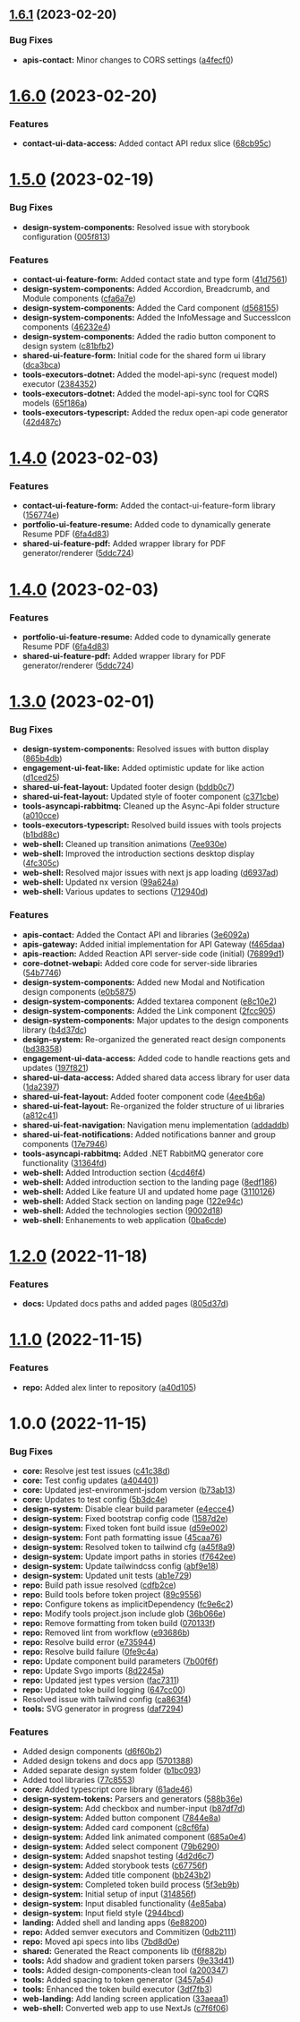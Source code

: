 ## [1.6.1](https://github.com/sullivanpj/open-system/compare/design-system-components-v1.6.0...design-system-components-v1.6.1) (2023-02-20)


### Bug Fixes

* **apis-contact:** Minor changes to CORS settings ([a4fecf0](https://github.com/sullivanpj/open-system/commit/a4fecf0dbe3f210132009f2b20fa7ed3d2c92608))

# [1.6.0](https://github.com/sullivanpj/open-system/compare/design-system-components-v1.5.0...design-system-components-v1.6.0) (2023-02-20)


### Features

* **contact-ui-data-access:** Added contact API redux slice ([68cb95c](https://github.com/sullivanpj/open-system/commit/68cb95c8fb2fae873e62c03c95e77a7983b7386d))

# [1.5.0](https://github.com/sullivanpj/open-system/compare/design-system-components-v1.4.0...design-system-components-v1.5.0) (2023-02-19)


### Bug Fixes

* **design-system-components:** Resolved issue with storybook configuration ([005f813](https://github.com/sullivanpj/open-system/commit/005f81325c20f6e8019cfaae414819431b0c5677))


### Features

* **contact-ui-feature-form:** Added contact state and type form ([41d7561](https://github.com/sullivanpj/open-system/commit/41d7561da9d13b010c2d345db6cb1bcaa4b1ab6f))
* **design-system-components:** Added Accordion, Breadcrumb, and Module components ([cfa6a7e](https://github.com/sullivanpj/open-system/commit/cfa6a7e559850febb2a73ba2ab8894b570912161))
* **design-system-components:** Added the Card component ([d568155](https://github.com/sullivanpj/open-system/commit/d5681554eb825d5bbbfb12cd45f610083c8802ad))
* **design-system-components:** Added the InfoMessage and SuccessIcon components ([46232e4](https://github.com/sullivanpj/open-system/commit/46232e4cbdfb01b03684d12844963cb110d7c193))
* **design-system-components:** Added the radio button component to design system ([c81bfb2](https://github.com/sullivanpj/open-system/commit/c81bfb2761c1e50ca1684a6ec7f21dadb9285054))
* **shared-ui-feature-form:** Initial code for the shared form ui library ([dca3bca](https://github.com/sullivanpj/open-system/commit/dca3bca186817ca6165c287b3ef9137e12fe2623))
* **tools-executors-dotnet:** Added the model-api-sync (request model) executor ([2384352](https://github.com/sullivanpj/open-system/commit/2384352aaa773baf864f49314226a12f59aeea73))
* **tools-executors-dotnet:** Added the model-api-sync tool for CQRS models ([65f186a](https://github.com/sullivanpj/open-system/commit/65f186ae050c27f771b4d425f400e97317643b55))
* **tools-executors-typescript:** Added the redux open-api code generator ([42d487c](https://github.com/sullivanpj/open-system/commit/42d487c45d6405f04bd96dd7be3c179e296ee8fc))

# [1.4.0](https://github.com/sullivanpj/open-system/compare/design-system-components-v1.3.0...design-system-components-v1.4.0) (2023-02-03)


### Features

* **contact-ui-feature-form:** Added the contact-ui-feature-form library ([156774e](https://github.com/sullivanpj/open-system/commit/156774ee66dc11ddb51a05fa4377c005635df5d7))
* **portfolio-ui-feature-resume:** Added code to dynamically generate Resume PDF ([6fa4d83](https://github.com/sullivanpj/open-system/commit/6fa4d8388d890045b734fb1594250e546278b831))
* **shared-ui-feature-pdf:** Added wrapper library for PDF generator/renderer ([5ddc724](https://github.com/sullivanpj/open-system/commit/5ddc724af3ae9ae7237452e71a3fae3d20f7a6b9))

# [1.4.0](https://github.com/sullivanpj/open-system/compare/design-system-components-v1.3.0...design-system-components-v1.4.0) (2023-02-03)


### Features

* **portfolio-ui-feature-resume:** Added code to dynamically generate Resume PDF ([6fa4d83](https://github.com/sullivanpj/open-system/commit/6fa4d8388d890045b734fb1594250e546278b831))
* **shared-ui-feature-pdf:** Added wrapper library for PDF generator/renderer ([5ddc724](https://github.com/sullivanpj/open-system/commit/5ddc724af3ae9ae7237452e71a3fae3d20f7a6b9))

# [1.3.0](https://github.com/sullivanpj/open-system/compare/design-system-components-v1.2.0...design-system-components-v1.3.0) (2023-02-01)


### Bug Fixes

* **design-system-components:** Resolved issues with button display ([865b4db](https://github.com/sullivanpj/open-system/commit/865b4db833c837c5ac5d5e1f239c97d03d25fc21))
* **engagement-ui-feat-like:** Added optimistic update for like action ([d1ced25](https://github.com/sullivanpj/open-system/commit/d1ced25d6af8505e64754c09b453d87facf69456))
* **shared-ui-feat-layout:** Updated footer design ([bddb0c7](https://github.com/sullivanpj/open-system/commit/bddb0c7934be06a2120f18af15a1055aa75e2d8c))
* **shared-ui-feat-layout:** Updated style of footer component ([c371cbe](https://github.com/sullivanpj/open-system/commit/c371cbe3341677f95dbd6336d5e7d118215eb730))
* **tools-asyncapi-rabbitmq:** Cleaned up the Async-Api folder structure ([a010cce](https://github.com/sullivanpj/open-system/commit/a010ccea977f72d26c5b6cab0b6df3d942e99bab))
* **tools-executors-typescript:** Resolved build issues with tools projects ([b1bd88c](https://github.com/sullivanpj/open-system/commit/b1bd88c287be805384aaf0bae5346a8fa9723ab9))
* **web-shell:** Cleaned up transition animations ([7ee930e](https://github.com/sullivanpj/open-system/commit/7ee930eda544f1beb76e2258d09e81a26ede6178))
* **web-shell:** Improved the introduction sections desktop display ([4fc305c](https://github.com/sullivanpj/open-system/commit/4fc305c59ff29e166f5827888a575859185b2c76))
* **web-shell:** Resolved major issues with next js app loading ([d6937ad](https://github.com/sullivanpj/open-system/commit/d6937ad78268fecf3c7e7fbd59d23fe76fa94db5))
* **web-shell:** Updated nx version ([99a624a](https://github.com/sullivanpj/open-system/commit/99a624a3e8a04b9fbb71bcdcf7c5a2e10fcf3e26))
* **web-shell:** Various updates to sections ([712940d](https://github.com/sullivanpj/open-system/commit/712940d68da346d72bce54f5dcafcf5282fe052f))


### Features

* **apis-contact:** Added the Contact API and libraries ([3e6092a](https://github.com/sullivanpj/open-system/commit/3e6092a67254355bc759a5d0d7c9a37351f2039c))
* **apis-gateway:** Added initial implementation for API Gateway ([f465daa](https://github.com/sullivanpj/open-system/commit/f465daa42bc2e37009fc7fc1b741bd9adcb8781f))
* **apis-reaction:** Added Reaction API server-side code (initial) ([76899d1](https://github.com/sullivanpj/open-system/commit/76899d1e162900eff3fd19347e1d0f00fda5383a))
* **core-dotnet-webapi:** Added core code for server-side libraries ([54b7746](https://github.com/sullivanpj/open-system/commit/54b7746520b58e8a3d96cd27c555d16ec23fe6ec))
* **design-system-components:** Added new Modal and Notification design components ([e0b5875](https://github.com/sullivanpj/open-system/commit/e0b5875a550c1e61e48befa94cc4f2ddf1afa21e))
* **design-system-components:** Added textarea component ([e8c10e2](https://github.com/sullivanpj/open-system/commit/e8c10e297f3b45b10a710108dd888b6f0039f345))
* **design-system-components:** Added the Link component ([2fcc905](https://github.com/sullivanpj/open-system/commit/2fcc9053fa806806bad6079ee402e9deda1157cd))
* **design-system-components:** Major updates to the design components library ([b4d37dc](https://github.com/sullivanpj/open-system/commit/b4d37dcb4081f57d992f3b284f2b93dfa39ab361))
* **design-system:** Re-organized the generated react design components ([bd38358](https://github.com/sullivanpj/open-system/commit/bd383585f55e2da4e8d7ff270e5f24da55c008e4))
* **engagement-ui-data-access:** Added code to handle reactions gets and updates ([197f821](https://github.com/sullivanpj/open-system/commit/197f821bfa12c13901ac32d5500f3c80d6e79e05))
* **shared-ui-data-access:** Added shared data access library for user data ([1da2397](https://github.com/sullivanpj/open-system/commit/1da23973eeb7c701a66e2d1529a39df09ecfaf91))
* **shared-ui-feat-layout:** Added footer component code ([4ee4b6a](https://github.com/sullivanpj/open-system/commit/4ee4b6a836c08f4705d5b6ce4c3f6d059f43cbe1))
* **shared-ui-feat-layout:** Re-organized the folder structure of ui libraries ([a812c41](https://github.com/sullivanpj/open-system/commit/a812c41d75064d513420d6d4686966675f1e21f9))
* **shared-ui-feat-navigation:** Navigation menu implementation ([addaddb](https://github.com/sullivanpj/open-system/commit/addaddbbe949ed2fd9f37d3b2cf4b36b1b927118))
* **shared-ui-feat-notifications:** Added notifications banner and group components ([17e7946](https://github.com/sullivanpj/open-system/commit/17e7946c188ba4c2e8f877695e7fc3fc1c96f1e7))
* **tools-asyncapi-rabbitmq:** Added .NET RabbitMQ generator core functionality ([31364fd](https://github.com/sullivanpj/open-system/commit/31364fdb71e6970f79d22b2c1fe294d5e04ccbb6))
* **web-shell:** Added Introduction section ([4cd46f4](https://github.com/sullivanpj/open-system/commit/4cd46f43de31e28ee4e1046a1402c31e0738fb9c))
* **web-shell:** Added introduction section to the landing page ([8edf186](https://github.com/sullivanpj/open-system/commit/8edf186783703d0729362a00c3d7787ae633f2a0))
* **web-shell:** Added Like feature UI and updated home page ([3110126](https://github.com/sullivanpj/open-system/commit/3110126c05548f89fa1d384bd95ed2912cfebf06))
* **web-shell:** Added Stack section on landing page ([122e94c](https://github.com/sullivanpj/open-system/commit/122e94cf3e3ec9b2e896e3ee80a0d3f78d3f3e4e))
* **web-shell:** Added the technologies section ([9002d18](https://github.com/sullivanpj/open-system/commit/9002d18c02deeda4f36a52acc3371c6598bcf313))
* **web-shell:** Enhanements to web application ([0ba6cde](https://github.com/sullivanpj/open-system/commit/0ba6cded9f7f5aea8fb205c3fdbd9a9d9daba9b4))

# [1.2.0](https://github.com/sullivanpj/open-system/compare/design-system-components-v1.1.0...design-system-components-v1.2.0) (2022-11-18)

### Features

- **docs:** Updated docs paths and added pages ([805d37d](https://github.com/sullivanpj/open-system/commit/805d37d201be3a3451ef7cda4e3c3123d8549cf8))

# [1.1.0](https://github.com/sullivanpj/open-system/compare/design-system-components-v1.0.0...design-system-components-v1.1.0) (2022-11-15)

### Features

- **repo:** Added alex linter to repository ([a40d105](https://github.com/sullivanpj/open-system/commit/a40d105e1fbad9c548e91d8a7c1168c6606bc6b0))

# 1.0.0 (2022-11-15)

### Bug Fixes

- **core:** Resolve jest test issues ([c41c38d](https://github.com/sullivanpj/open-system/commit/c41c38d6d15355923cd6cf78d217a2630b6e8d09))
- **core:** Test config updates ([a404401](https://github.com/sullivanpj/open-system/commit/a404401f3189448a3675a358ca18f0b703f13326))
- **core:** Updated jest-environment-jsdom version ([b73ab13](https://github.com/sullivanpj/open-system/commit/b73ab138f38fa2b3e7426be76f62c6236fffcd60))
- **core:** Updates to test config ([5b3dc4e](https://github.com/sullivanpj/open-system/commit/5b3dc4efd4f6decc65323f1d471b6231923c0048))
- **design-system:** Disable clear build parameter ([e4ecce4](https://github.com/sullivanpj/open-system/commit/e4ecce4d68a9a4298fe198862bb83ce7f23dd34e))
- **design-system:** Fixed bootstrap config code ([1587d2e](https://github.com/sullivanpj/open-system/commit/1587d2e06cd1f0b459574aa3b7051c44b413d2bd))
- **design-system:** Fixed token font build issue ([d59e002](https://github.com/sullivanpj/open-system/commit/d59e002882ff4d8456d0d4fa84f776f68f191917))
- **design-system:** Font path formatting issue ([45caa76](https://github.com/sullivanpj/open-system/commit/45caa763d347f59ff1a4a5df684027e54770c930))
- **design-system:** Resolved token to tailwind cfg ([a45f8a9](https://github.com/sullivanpj/open-system/commit/a45f8a9fa38cd97a321076f8fd46abb67b58b336))
- **design-system:** Update import paths in stories ([f7642ee](https://github.com/sullivanpj/open-system/commit/f7642ee5382ca6c9c6d9201a6615cab394430739))
- **design-system:** Update tailwindcss config ([abf9e18](https://github.com/sullivanpj/open-system/commit/abf9e18b95f36a21a4dc3b5a42a95c2a1c886f60))
- **design-system:** Updated unit tests ([ab1e729](https://github.com/sullivanpj/open-system/commit/ab1e729946203364d4e26c794a08ceecd652e0a3))
- **repo:** Build path issue resolved ([cdfb2ce](https://github.com/sullivanpj/open-system/commit/cdfb2ce8f4046d24e1bad5d0c38694e585698410))
- **repo:** Build tools before token project ([89c9556](https://github.com/sullivanpj/open-system/commit/89c95563138fbdc3ea520e6c23530bb16210b695))
- **repo:** Configure tokens as implicitDependency ([fc9e6c2](https://github.com/sullivanpj/open-system/commit/fc9e6c20c387f5eaef0a3bb88b615aa6b8a92886))
- **repo:** Modify tools project.json include glob ([36b066e](https://github.com/sullivanpj/open-system/commit/36b066eb78dc66d6c40c0e7ef7702f4c57736c34))
- **repo:** Remove formatting from token build ([070133f](https://github.com/sullivanpj/open-system/commit/070133f06b7c3a57d3025570ad4482bd652f4747))
- **repo:** Removed lint from workflow ([e93686b](https://github.com/sullivanpj/open-system/commit/e93686bd805ec44a9ebf95240391deb2afcc754c))
- **repo:** Resolve build error ([e735944](https://github.com/sullivanpj/open-system/commit/e735944646c3148b9159d01eef1e09efec6ac7c3))
- **repo:** Resolve build failure ([0fe9c4a](https://github.com/sullivanpj/open-system/commit/0fe9c4a2c87854be5f955f505186ac2490d61b82))
- **repo:** Update component build parameters ([7b00f6f](https://github.com/sullivanpj/open-system/commit/7b00f6fb888549224a0c46d3adaa99c0fe7bb1ad))
- **repo:** Update Svgo imports ([8d2245a](https://github.com/sullivanpj/open-system/commit/8d2245a7d0d7fcd7a490ca50d4d19cfc2d437097))
- **repo:** Updated jest types version ([fac7311](https://github.com/sullivanpj/open-system/commit/fac73111eedffc820419054392aae14e7db02a54))
- **repo:** Updated toke build logging ([647cc00](https://github.com/sullivanpj/open-system/commit/647cc00a80eecf56f980da77730190f84f0cd9d1))
- Resolved issue with tailwind config ([ca863f4](https://github.com/sullivanpj/open-system/commit/ca863f48337010ae7aa810a4f2d22d29fdaad878))
- **tools:** SVG generator in progress ([daf7294](https://github.com/sullivanpj/open-system/commit/daf7294f1640800efcb958ce94730c9ef86961b0))

### Features

- Added design components ([d6f60b2](https://github.com/sullivanpj/open-system/commit/d6f60b2168e0b4508c99c61c2d05a9eb5af4478f))
- Added design tokens and docs app ([5701388](https://github.com/sullivanpj/open-system/commit/57013885ad07dc9f0bced7a7a6e0f3073ded84a3))
- Added separate design system folder ([b1bc093](https://github.com/sullivanpj/open-system/commit/b1bc09321447f3f8e43672b733b900c3c0a1aaef))
- Added tool libraries ([77c8553](https://github.com/sullivanpj/open-system/commit/77c8553bb6c4e2a7b265839a3e0a35a4d7e294da))
- **core:** Added typescript core library ([61ade46](https://github.com/sullivanpj/open-system/commit/61ade46e5756cd59ca232b6a14ba08061794039f))
- **design-system-tokens:** Parsers and generators ([588b36e](https://github.com/sullivanpj/open-system/commit/588b36eaba30844a74e37c92617f887d2ac4d53e))
- **design-system:** Add checkbox and number-input ([b87df7d](https://github.com/sullivanpj/open-system/commit/b87df7da2799a31bfadf7e993a56425965fb50b7))
- **design-system:** Added button component ([7844e8a](https://github.com/sullivanpj/open-system/commit/7844e8aa988828ddc779f75f48c88e710b3e8e8b))
- **design-system:** Added card component ([c8cf6fa](https://github.com/sullivanpj/open-system/commit/c8cf6fa332b2a6a5392eaff9eaa3b48dd58ef5f7))
- **design-system:** Added link animated component ([685a0e4](https://github.com/sullivanpj/open-system/commit/685a0e4fa0b14fe5b6b9f2ef703eeabed6bb0655))
- **design-system:** Added select component ([79b6290](https://github.com/sullivanpj/open-system/commit/79b6290050a19e61ed4cfd39b663cd0075be01ff))
- **design-system:** Added snapshot testing ([4d2d6c7](https://github.com/sullivanpj/open-system/commit/4d2d6c7a1dad3c7758210748288d2c14c3d1c396))
- **design-system:** Added storybook tests ([c67756f](https://github.com/sullivanpj/open-system/commit/c67756fe2cbe05f02de0cbaf69f7aaff8537430a))
- **design-system:** Added title component ([bb243b2](https://github.com/sullivanpj/open-system/commit/bb243b219f5dca6064e072df1297a3409560615e))
- **design-system:** Completed token build process ([5f3eb9b](https://github.com/sullivanpj/open-system/commit/5f3eb9b8713dcd7604fbf1dff9d903fb66e28615))
- **design-system:** Initial setup of input ([314856f](https://github.com/sullivanpj/open-system/commit/314856ffac6887ce72d53e71b430a2b918043774))
- **design-system:** Input disabled functionality ([4e85aba](https://github.com/sullivanpj/open-system/commit/4e85abac299a953449577f4d1d3e1672a018361c))
- **design-system:** Input field style ([2944bcd](https://github.com/sullivanpj/open-system/commit/2944bcdfcd14fa0497d139810b53d589f2b6ca6f))
- **landing:** Added shell and landing apps ([6e88200](https://github.com/sullivanpj/open-system/commit/6e88200bbc553bfcd1b3c1d0ac30f34de2124b2e))
- **repo:** Added semver executors and Commitizen ([0db2111](https://github.com/sullivanpj/open-system/commit/0db21117a91c32c97a952974713dd11daabaf82f))
- **repo:** Moved api specs into libs ([7bd8d0e](https://github.com/sullivanpj/open-system/commit/7bd8d0e73fa7b4390f0149defddf7c8ef6df9c0c))
- **shared:** Generated the React components lib ([f6f882b](https://github.com/sullivanpj/open-system/commit/f6f882b713b0d907caee5c41bc89da54974138d1))
- **tools:** Add shadow and gradient token parsers ([9e33d41](https://github.com/sullivanpj/open-system/commit/9e33d4126edf344627045c52ba20a7c768303857))
- **tools:** Added design-components-clean tool ([a200347](https://github.com/sullivanpj/open-system/commit/a200347817ac2b38d1bfbc1434f08b6f2a6e6d59))
- **tools:** Added spacing to token generator ([3457a54](https://github.com/sullivanpj/open-system/commit/3457a54e205ca5e192d50ff4ee123dedb1d814f0))
- **tools:** Enhanced the token build executor ([3df7fb3](https://github.com/sullivanpj/open-system/commit/3df7fb31f1b772b83ed05ffffc6680b8010072d2))
- **web-landing:** Add landing screen application ([33aeaa1](https://github.com/sullivanpj/open-system/commit/33aeaa16c61c16b190de178e7dbc9935aeea1344))
- **web-shell:** Converted web app to use NextJs ([c7f6f06](https://github.com/sullivanpj/open-system/commit/c7f6f06a4b950d12def8d20e900644d2fa30338f))
